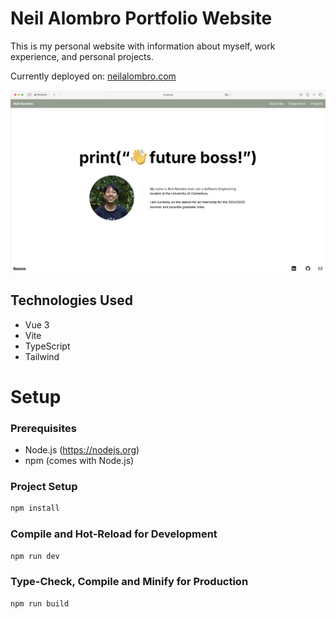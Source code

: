 # Neil Alombro Portfolio Website

This is my personal website with information about myself, work experience, and personal projects.

Currently deployed on: [neilalombro.com](http://www.neilalombro.com)

![Personal Website Screenshot](./public/images/project_screenshots/personal_website.png)

## Technologies Used

- Vue 3
- Vite
- TypeScript
- Tailwind

# Setup

### Prerequisites

- Node.js (https://nodejs.org)
- npm (comes with Node.js)

### Project Setup

```sh
npm install
```

### Compile and Hot-Reload for Development

```sh
npm run dev
```

### Type-Check, Compile and Minify for Production

```sh
npm run build
```
